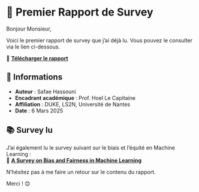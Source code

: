 # 📑 Premier Rapport de Survey

Bonjour Monsieur,  

Voici le premier rapport de survey que j’ai déjà lu. Vous pouvez le consulter via le lien ci-dessous.  

📄 **[Télécharger le rapport](etat_avancement_1.pdf)**  

## 📌 Informations  
- **Auteur** : Safae Hassouni  
- **Encadrant académique** : Prof. Hoel Le Capitaine  
- **Affiliation** : DUKE, LS2N, Université de Nantes  
- **Date** : 6 Mars 2025  

## 📚 Survey lu  
J’ai également lu le survey suivant sur le biais et l’équité en Machine Learning :  
🔗 **[A Survey on Bias and Fairness in Machine Learning](https://arxiv.org/abs/1908.09635)**  

N’hésitez pas à me faire un retour sur le contenu du rapport.  

Merci ! 😊  
